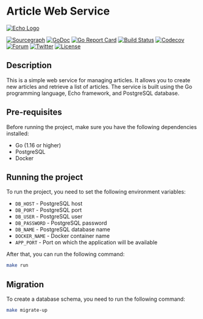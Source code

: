 # Article Web Service

[![Echo Logo](https://cdn.labstack.com/images/echo-logo.svg)](https://echo.labstack.com)

[![Sourcegraph](https://sourcegraph.com/github.com/labstack/echo/-/badge.svg?style=flat-square)](https://sourcegraph.com/github.com/labstack/echo?badge)
[![GoDoc](http://img.shields.io/badge/go-documentation-blue.svg?style=flat-square)](https://pkg.go.dev/github.com/labstack/echo/v4)
[![Go Report Card](https://goreportcard.com/badge/github.com/labstack/echo?style=flat-square)](https://goreportcard.com/report/github.com/labstack/echo)
[![Build Status](http://img.shields.io/travis/labstack/echo.svg?style=flat-square)](https://travis-ci.org/labstack/echo)
[![Codecov](https://img.shields.io/codecov/c/github/labstack/echo.svg?style=flat-square)](https://codecov.io/gh/labstack/echo)
[![Forum](https://img.shields.io/badge/community-forum-00afd1.svg?style=flat-square)](https://github.com/labstack/echo/discussions)
[![Twitter](https://img.shields.io/badge/twitter-@labstack-55acee.svg?style=flat-square)](https://twitter.com/labstack)
[![License](http://img.shields.io/badge/license-mit-blue.svg?style=flat-square)](https://raw.githubusercontent.com/labstack/echo/master/LICENSE)

## Description

This is a simple web service for managing articles. It allows you to create new articles and retrieve a list of articles. The service is built using the Go programming language, Echo framework, and PostgreSQL database.

## Pre-requisites

Before running the project, make sure you have the following dependencies installed:

- Go (1.16 or higher)
- PostgreSQL
- Docker

## Running the project

To run the project, you need to set the following environment variables:

- `DB_HOST` - PostgreSQL host
- `DB_PORT` - PostgreSQL port
- `DB_USER` - PostgreSQL user
- `DB_PASSWORD` - PostgreSQL password
- `DB_NAME` - PostgreSQL database name
- `DOCKER_NAME` - Docker container name
- `APP_PORT` - Port on which the application will be available

After that, you can run the following command:

```bash
make run
```

## Migration

To create a database schema, you need to run the following command:

```bash
make migrate-up
```
